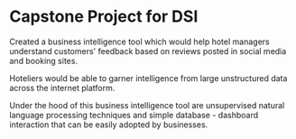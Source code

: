 # Capstone Project for DSI

Created a business intelligence tool which would help hotel managers understand customers' feedback based on reviews posted in social media and booking sites.

Hoteliers would be able to garner intelligence from large unstructured data across the internet platform.

Under the hood of this business intelligence tool are unsupervised natural language processing techniques and simple database - dashboard interaction that can be easily adopted by businesses.
